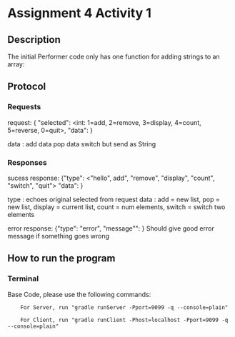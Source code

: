 # Assignment 4 Activity 1
## Description
The initial Performer code only has one function for adding strings to an array: 

## Protocol

### Requests
request: { "selected": <int: 1=add, 2=remove, 3=display, 4=count, 5=reverse,
0=quit>, "data": <thing to send>}

  data <string>: add
  data <int> pop
  data <int> <int> switch but send as String

### Responses

sucess response: {"type": <"hello", add",
"remove", "display", "count", "switch", "quit"> "data": <thing to return> }

type <String>: echoes original selected from request
data <string>: add = new list, pop = new list, display = current list, count = num elements, switch = switch two elements


error response: {"type": "error", "message"": <error string> }
Should give good error message if something goes wrong


## How to run the program
### Terminal
Base Code, please use the following commands:
```
    For Server, run "gradle runServer -Pport=9099 -q --console=plain"
```
```   
    For Client, run "gradle runClient -Phost=localhost -Pport=9099 -q --console=plain"
```   



